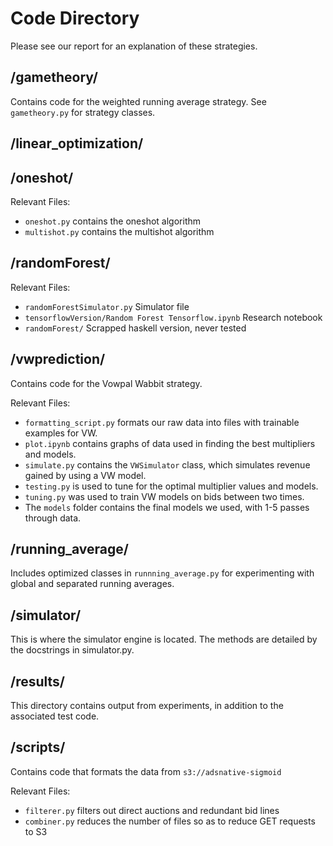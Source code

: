 # Code Directory
Please see our report for an explanation of these strategies.
## /gametheory/
Contains code for the weighted running average strategy. See `gametheory.py` for strategy classes.
## /linear_optimization/

## /oneshot/
Relevant Files:
* `oneshot.py` contains the oneshot algorithm 
* `multishot.py` contains the multishot algorithm
## /randomForest/
Relevant Files:
* `randomForestSimulator.py` Simulator file
* `tensorflowVersion/Random Forest Tensorflow.ipynb` Research notebook
* `randomForest/` Scrapped haskell version, never tested
## /vwprediction/
Contains code for the Vowpal Wabbit strategy.  

Relevant Files:
* `formatting_script.py` formats our raw data into files with trainable examples for VW. 
* `plot.ipynb` contains graphs of data used in finding the best multipliers and models.
* `simulate.py` contains the `VWSimulator` class, which simulates revenue gained by using a VW model.
* `testing.py` is used to tune for the optimal multiplier values and models.
* `tuning.py` was used to train VW models on bids between two times.
* The `models` folder contains the final models we used, with 1-5 passes through data.
## /running_average/
Includes optimized classes in `runnning_average.py` for experimenting with global and separated running averages.
## /simulator/
This is where the simulator engine is located. The methods are detailed by the docstrings in simulator.py.
## /results/
This directory contains output from experiments, in addition to the associated test code.
## /scripts/
Contains code that formats the data from `s3://adsnative-sigmoid`

Relevant Files:
* `filterer.py` filters out direct auctions and redundant bid lines
* `combiner.py` reduces the number of files so as to reduce GET requests to S3

